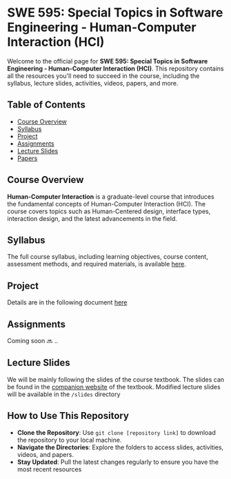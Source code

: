 # SWE 595: Special Topics in Software Engineering - Human-Computer Interaction (HCI)

Welcome to the official page for **SWE 595: Special Topics in Software Engineering - Human-Computer Interaction (HCI)**. This repository contains all the resources you'll need to succeed in the course, including the syllabus, lecture slides, activities, videos, papers, and more.

## Table of Contents
- [Course Overview](#course-overview)
- [Syllabus](#syllabus)
- [Project](#project)
- [Assignments](#assignments)
- [Lecture Slides](#lecture-slides)
- [Papers](#papers)

## Course Overview
**Human-Computer Interaction** is a graduate-level course that introduces the fundamental concepts of Human-Computer Interaction (HCI). The course covers topics such as Human-Centered design, interface types, interaction design, and the latest advancements in the field. 

## Syllabus
The full course syllabus, including learning objectives, course content, assessment methods, and required materials, is available [here](./syllabus.md).

## Project
Details are in the following document [here](./project.md)

## Assignments
Coming soon 🔜 ..

## Lecture Slides
We will be mainly following the slides of the course textbook. The slides can be found in the [companion website](https://www.id-book.com/) of the textbook. Modified lecture slides will be available in the `/slides` directory

## How to Use This Repository
- **Clone the Repository**: Use `git clone [repository link]` to download the repository to your local machine.
- **Navigate the Directories**: Explore the folders to access slides, activities, videos, and papers.
- **Stay Updated**: Pull the latest changes regularly to ensure you have the most recent resources
